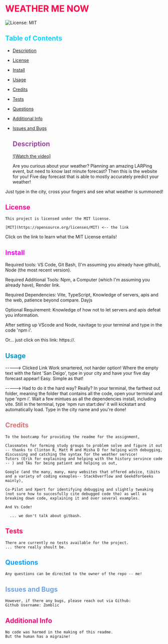 # <span style="color:rgb(255, 0, 76);">WEATHER ME NOW</span>
![License: MIT](./utils/MITBADGE.svg)
##  <span style="color:rgb(0, 217, 255);">Table of Contents</span>
- [Description](#description)
- [License](#license)
- [Install](#install)
- [Usage](#usage)
- [Credits](#credits)
- [Tests](#tests)
- [Questions](#questions)
- [Additional Info](#additional-info)
- [Issues and Bugs](#issues-and-bugs)
  

  ## <span style="color:rgb(158, 66, 160);">Description</span>

  [![Watch the video]](https://raw.githubusercontent.com/zomblic/makingacar/main/video/Example.mov)

  
  Are you curious about your weather? Planning an amazing LARPing event, but need to know last minute forecast? Then this is the website for you! Five day forecast that is able to mostly accurately predict your weather!

Just type in the city, cross your fingers and see what weather is summoned!


  ## <span style="color:rgb(255, 0, 153);">License</span>
    This project is licensed under the MIT license.

    [MIT](https://opensource.org/licenses/MIT) <-- the link

  Click on the link to learn what the MIT License entails!

  ## <span style="color:rgb(255, 0, 255);">Install</span>
  Required tools: VS Code, Git Bash, (I'm assuming you already have github), Node (the most recent version).

  Required Additional Tools: Npm, a Computer (which I'm assuming you already have), Render link.

  Required Dependencies: Vite, TypeScript, Knowledge of servers, apis and the web, patience beyond compare. Dayjs

  Optional Requirement: Knowledge of how not to let servers and apis defeat you information.

  After setting up VScode and Node, navitage to your terminal and type in the code 'npm i'.
 
 Or... just click on this link: https://.



  ## <span style="color:rgb(0, 147, 206);">Usage</span>

-----> Clicked Link
Work smartered, not harder option!
Where the empty text with the faint 'San Deigo', type in your city and have your five day forecast appear! Easy. Simple as that!



-----> Had to do it the hard way? Really?
In your terminal, the farthest out folder, meaning the folder that contains all the code, open your terminal and type 'npm i'. Wait a few mintues as all the dependencies install, including vite. Still in the terminal, type 'npm run start:dev' it will kickstart and automatically load. Type in the city name and you're done!




  ## <span style="color:rgb(225, 112, 112);">Credits</span>
    To the bootcamp for providing the readme for the assignment,

    Classmates for forming study groups to problem solve and figure it out -- thanks to Clinton R, Matt M and Misha D for helping with debugging, discussing and catching the syntax for the weather service!
    Tutors (Erik for explaining and helping with the history servince code -- ) and TAs for being patient and helping us out,

    Google (and the many, many, many websites that offered advice, tibits and a variety of coding exmaples-- StackOverflow and GeekdforGeeks mainly),

    Co-Pilot and Xpert for identifying debugging and slightly tweaking (not sure how to succesfully cite debugged code tho) as well as breaking down code, explaining it and over several examples.

    And Vs Code!
    
      ... we don't talk about gitbash.
  
  ## <span style="color:rgb(255, 0, 98);">Tests</span>

    There are currently no tests available for the project.
    ... there really shoult be.

  ## <span style="color:rgb(2, 162, 255);">Questions</span>

    Any questions can be directed to the owner of the repo -- me!

   ## <span style="color:rgb(112, 163, 225);">Issues and Bugs</span>

    However, if there any bugs, please reach out via Github:
    Github Username: Zomblic
 

  ## <span style="color:rgb(245, 0, 122);">Additional Info</span>

    No code was harmed in the making of this readme.
    But the human has a migraine!
